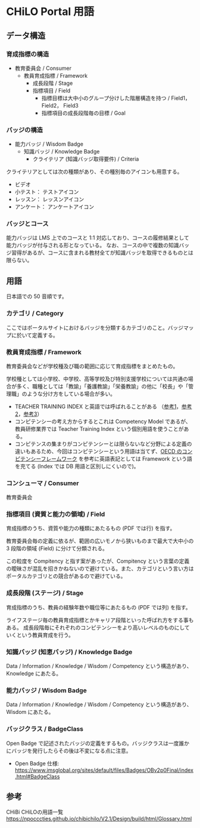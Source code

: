 # CHiLO Portal 用語

## データ構造

### 育成指標の構造
- 教育委員会 / Consumer
  - 教員育成指標 / Framework
    - 成長段階 / Stage
    - 指標項目 / Field
      - 指標目標は大中小のグループ分けした階層構造を持つ / Field1， Field2， Field3
      - 指標項目の成長段階毎の目標 / Goal

### バッジの構造
- 能力バッジ / Wisdom Badge
  - 知識バッジ / Knowledge Badge
    - クライテリア (知識バッジ取得要件) / Criteria

クライテリアとしては次の種類があり、その種別毎のアイコンも用意する。
- ビデオ
- 小テスト： テストアイコン
- レッスン： レッスンアイコン
- アンケート： アンケートアイコン

### バッジとコース
能力バッジは LMS 上でのコースと 1:1 対応しており、コースの履修結果として能力バッジが付与される形となっている。
なお、コースの中で複数の知識バッジ習得があるが、コースに含まれる教材全てが知識バッジを取得できるものとは限らない。

## 用語

日本語での 50 音順です。

### カテゴリ / Category
ここではポータルサイトにおけるバッジを分類するカテゴリのこと。バッジマップに於いて定義する。

### 教員育成指標 / Framework
教育委員会などが学校種及び職の範囲に応じて育成指標をまとめたもの。

学校種としては小学校、中学校、高等学校及び特別支援学校については共通の場合が多く、職種としては「教諭」「養護教諭」「栄養教諭」の他に「校長」や「管理職」のような分け方をしている場合が多い。

- TEACHER TRAINING INDEX と英語では呼ばれることがある （[参考1](http://www.fuku-c.ed.jp/center/ikuseishihyou.html)，[参考2](https://kaken.nii.ac.jp/file/KAKENHI-PROJECT-17K18621/17K18621seika.pdf)，[参考3](https://www.pref.saga.lg.jp.e.zg.hp.transer.com/kiji00359787/index.html)）
- コンピテンシーの考え方からするとこれは Competency Model であるが、教員研修業界では Teacher Training Index という個別用語を使うことがある。
- コンピテンスの集まりがコンピテンシーとは限らないなど分野による定義の違いもあるため、今回はコンピテンシーという用語は当てず、[OECD のコンピテンシーフレームワーク](https://www.oecd.org/careers/competency_framework_en.pdf) を参考に英語表記としては Framework という語を充てる (Index では DB 用語と区別しにくいので)。

### コンシューマ / Consumer
教育委員会

### 指標項目 (資質と能力の領域) / Field
育成指標のうち、資質や能力の種類にあたるもの (PDF では行) を指す。

教育委員会毎の定義に依るが、範囲の広いモノから狭いものまで最大で大中小の 3 段階の領域 (Field) に分けて分類される。

この粒度を Compitency と指す案があったが、Compitency という言葉の定義の曖昧さが混乱を招きかねないので避けている。また、カテゴリという言い方はポータルカテゴリとの競合があるので避けている。

### 成長段階 (ステージ)  / Stage

育成指標のうち、教員の経験年数や職位等にあたるもの (PDF では列) を指す。

ライフステージ毎の教員育成指標とかキャリア段階といった呼ばれ方をする事もある。
成長段階毎にそれぞれのコンピテンシーをより高いレベルのものにしていくという教員育成を行う。

### 知識バッジ (知恵バッジ) / Knowledge Badge

Data / Information / Knowledge / Wisdom / Competency という構造があり、Knowledge にあたる。

### 能力バッジ / Wisdom Badge

Data / Information / Knowledge / Wisdom / Competency という構造があり、Wisdom にあたる。


### バッジクラス / BadgeClass
Open Badge で記述されたバッジの定義をするもの。バッジクラスは一度誰かにバッジを発行したらその後は不変になる点に注意。

- Open Badge 仕様: https://www.imsglobal.org/sites/default/files/Badges/OBv2p0Final/index.html#BadgeClass

## 参考

CHiBi CHiLOの用語一覧
https://npocccties.github.io/chibichilo/V2.1/Design/build/html/Glossary.html